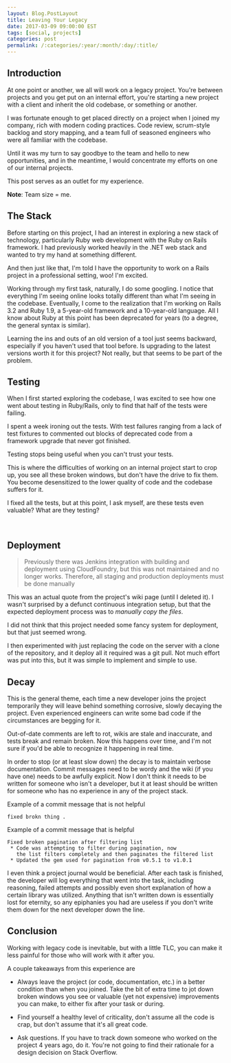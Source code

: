 ```yaml
---
layout: Blog.PostLayout
title: Leaving Your Legacy
date: 2017-03-09 09:00:00 EST
tags: [social, projects]
categories: post
permalink: /:categories/:year/:month/:day/:title/
---
```


## Introduction

At one point or another, we all will work on a legacy project. You're between projects and you get put on an internal effort, you're starting a new project with a client and inherit the old codebase, or something or another.

I was fortunate enough to get placed directly on a project when I joined my company, rich with modern coding practices. Code review, scrum-style backlog and story mapping, and a team full of seasoned engineers who were all familiar with the codebase.

Until it was my turn to say goodbye to the team and hello to new opportunities, and in the meantime, I would concentrate my efforts on one of our internal projects.

This post serves as an outlet for my experience.

**Note**: Team size = me.

## The Stack

Before starting on this project, I had an interest in exploring a new stack of technology, particularly Ruby web development with the Ruby on Rails framework. I had previously worked heavily in the .NET web stack and wanted to try my hand at something different. 

And then just like that, I'm told I have the opportunity to work on a Rails project in a professional setting, woo! I'm excited.

Working through my first task, naturally, I do some googling. I notice that everything I'm seeing online looks totally different than what I'm seeing in the codebase. Eventually, I come to the realization that I'm working on Rails 3.2 and Ruby 1.9, a 5-year-old framework and a 10-year-old language. All I know about Ruby at this point has been deprecated for years (to a degree, the general syntax is similar).

Learning the ins and outs of an old version of a tool just seems backward, especially if you haven't used that tool before. Is upgrading to the latest versions worth it for this project? Not really, but that seems to be part of the problem.

## Testing

When I first started exploring the codebase, I was excited to see how one went about testing in Ruby/Rails, only to find that half of the tests were failing. 

I spent a week ironing out the tests. With test failures ranging from a lack of test fixtures to commented out blocks of deprecated code from a framework upgrade that never got finished.

Testing stops being useful when you can't trust your tests.

This is where the difficulties of working on an internal project start to crop up, you see all these broken windows, but don't have the drive to fix them. You become desensitized to the lower quality of code and the codebase suffers for it.

I fixed all the tests, but at this point, I ask myself, are these tests even valuable? What are they testing?

<br>

## Deployment

>Previously there was Jenkins integration with building and deployment using CloudFoundry, but this was not maintained and no longer works. Therefore, all staging and production deployments must be done manually

This was an actual quote from the project's wiki page (until I deleted it). I wasn't surprised by a defunct continuous integration setup, but that the expected deployment process was to *manually copy the files*. 

I did not think that this project needed some fancy system for deployment, but that just seemed wrong. 

I then experimented with just replacing the code on the server with a clone of the repository, and it deploy all it required was a git pull. Not much effort was put into this, but it was simple to implement and simple to use.

## Decay

This is the general theme, each time a new developer joins the project temporarily they will leave behind something corrosive, slowly decaying the project. Even experienced engineers can write some bad code if the circumstances are begging for it. 

Out-of-date comments are left to rot, wikis are stale and inaccurate, and tests break and remain broken. Now this happens over time, and I'm not sure if you'd be able to recognize it happening in real time. 

In order to stop (or at least slow down) the decay is to maintain verbose documentation. Commit messages need to be wordy and the wiki (if you have one) needs to be awfully explicit. Now I don't think it needs to be written for someone who isn't a developer, but it at least should be written for someone who has no experience in any of the project stack. 

Example of a commit message that is not helpful

```
fixed brokn thing .
```

Example of a commit message that is helpful

```
Fixed broken pagination after filtering list
 * Code was attempting to filter during pagination, now 
   the list filters completely and then paginates the filtered list
 * Updated the gem used for pagination from v0.5.1 to v1.0.1
```

I even think a project journal would be beneficial. After each task is finished, the developer will log everything that went into the task, including reasoning, failed attempts and possibly even short explanation of how a certain library was utilized. Anything that isn't written down is essentially lost for eternity, so any epiphanies you had are useless if you don't write them down for the next developer down the line.

## Conclusion

Working with legacy code is inevitable, but with a little TLC, you can make it less painful for those who will work with it after you. 

A couple takeaways from this experience are

* Always leave the project (or code, documentation, etc.) in a better condition than when you joined. Take the bit of extra time to jot down broken windows you see or valuable (yet not expensive) improvements you can make, to either fix after your task or during.

* Find yourself a healthy level of criticality, don't assume all the code is crap, but don't assume that it's all great code.

* Ask questions. If you have to track down someone who worked on the project 4 years ago, do it. You're not going to find their rationale for a design decision on Stack Overflow.
